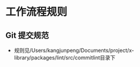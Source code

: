# 工作流程规则

## Git 提交规范

- 规则见/Users/kangjunpeng/Documents/project/x-library/packages/lint/src/commitlint目录下
